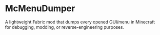 # McMenuDumper
A lightweight Fabric mod that dumps every opened GUI/menu in Minecraft for debugging, modding, or reverse-engineering purposes.
